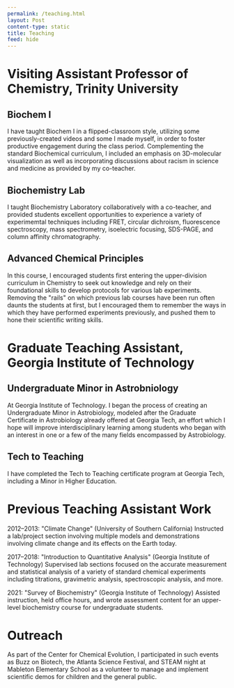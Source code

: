 ```yaml
---
permalink: /teaching.html
layout: Post
content-type: static
title: Teaching
feed: hide
---
```


# Visiting Assistant Professor of Chemistry, Trinity University

## Biochem I
I have taught Biochem I in a flipped-classroom style, utilizing some previously-created videos and some I made myself, in order to foster productive engagement during the class period. Complementing the standard Biochemical curriculum, I included an emphasis on 3D-molecular visualization as well as incorporating discussions about racism in science and medicine as provided by my co-teacher.

## Biochemistry Lab
I taught Biochemistry Laboratory collaboratively with a co-teacher, and provided students excellent opportunities to experience a variety of experimemtal techniques including FRET, circular dichroism, fluorescence spectroscopy, mass spectrometry, isoelectric focusing, SDS-PAGE, and column affinity chromatography.

## Advanced Chemical Principles
In this course, I encouraged students first entering the upper-division curriculum in Chemistry to seek out knowledge and rely on their foundational skills to develop protocols for various lab experiments. Removing the "rails" on which previous lab courses have been run often daunts the students at first, but I encouraged them to remember the ways in which they have performed experiments previously, and pushed them to hone their scientific writing skills.

# Graduate Teaching Assistant, Georgia Institute of Technology

## Undergraduate Minor in Astrobniology
At Georgia Institute of Technology. I began the process of creating an Undergraduate Minor in Astrobiology, modeled after the Graduate Certificate in Astrobiology already offered at Georgia Tech, an effort which I hope will improve interdisciplinary learning among students who began with an interest in one or a few of the many fields encompassed by Astrobiology.

## Tech to Teaching
I have completed the Tech to Teaching certificate program at Georgia Tech, including a Minor in Higher Education.

# Previous Teaching Assistant Work
2012–2013: "Climate Change" (University of Southern California)
Instructed a lab/project section involving multiple models and demonstrations involving climate change and its effects on the Earth today.

2017–2018: "Introduction to Quantitative Analysis" (Georgia Institute of Technology)
Supervised lab sections focused on the accurate measurement and statistical analysis of a variety of standard chemical experiments including titrations, gravimetric analysis, spectroscopic analysis, and more.

2021: "Survey of Biochemistry" (Georgia Institute of Technology)
Assisted instruction, held office hours, and wrote assessment content for an upper-level biochemistry course for undergraduate students.

# Outreach
As part of the Center for Chemical Evolution, I participated in such events as Buzz on Biotech, the Atlanta Science Festival, and STEAM night at Mableton Elementary School as a volunteer to manage and implement scientific demos for children and the general public.